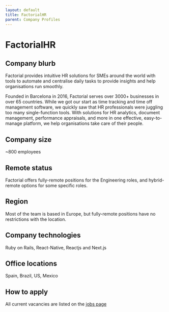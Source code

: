 ```yaml
---
layout: default
title: FactorialHR
parent: Company Profiles
---
```


# FactorialHR

## Company blurb

Factorial provides intuitive HR solutions for SMEs around the world with tools to automate and centralise daily tasks to provide insights and help organisations run smoothly.

Founded in Barcelona in 2016, Factorial serves over 3000+ businesses in over 65 countries. While we got our start as time tracking and time off management software, we quickly saw that HR professionals were juggling too many single-function tools. With solutions for HR analytics, document management, performance appraisals, and more in one effective, easy-to-manage platform, we help organisations take care of their people. 

## Company size

~800 employees

## Remote status

Factorial offers fully-remote positions for the Engineering roles, and hybrid-remote options for some specific roles.

## Region

Most of the team is based in Europe, but fully-remote positions have no restrictions with the location.

## Company technologies

Ruby on Rails, React-Native, Reactjs and Next.js

## Office locations

Spain, Brazil, US, Mexico

## How to apply

All current vacancies are listed on the [jobs page](https://careers.factorialhr.com)
